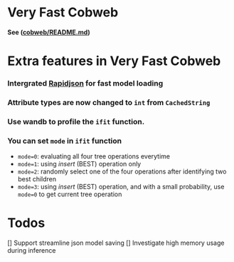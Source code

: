# Very Fast Cobweb
__See ([cobweb/README.md](https://github.com/Teachable-AI-Lab/cobweb/blob/main/README.md))__

# Extra features in Very Fast Cobweb
### Intergrated [Rapidjson](https://github.com/Tencent/rapidjson) for fast model loading
### Attribute types are now changed to `int` from `CachedString`
### Use wandb to profile the `ifit` function.
### You can set `mode` in `ifit` function
- `mode=0`: evaluating all four tree operations everytime
- `mode=1`: using _insert_ (BEST) operation only
- `mode=2`: randomly select one of the four operations after identifying two best children
- `mode=3`: using _insert_ (BEST) operation, and with a small probability, use `mode=0` to get current tree operation

# Todos
[] Support streamline json model saving
[] Investigate high memory usage during inference

